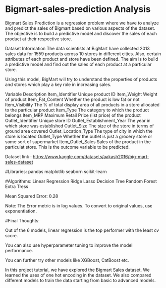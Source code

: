 # Bigmart-sales-prediction Analysis

Bigmart Sales Prediction is a regression problem where we have to analyze and predict the sales of Bigmart based on various aspects of the dataset. The objective is to build a predictive model and discover the sales of each product at their respective store.

Dataset Information
The data scientists at BigMart have collected 2013 sales data for 1559 products across 10 stores in different cities. Also, certain attributes of each product and store have been defined. The aim is to build a predictive model and find out the sales of each product at a particular store.

Using this model, BigMart will try to understand the properties of products and stores which play a key role in increasing sales.

Variable	Description
Item_Identifier	Unique product ID
Item_Weight	Weight of product
Item_Fat_Content	Whether the product is low fat or not
Item_Visibility	The % of total display area of all products in a store allocated to the particular product
Item_Type	The category to which the product belongs
Item_MRP	Maximum Retail Price (list price) of the product
Outlet_Identifier	Unique store ID
Outlet_Establishment_Year	The year in which store was established
Outlet_Size	The size of the store in terms of ground area covered
Outlet_Location_Type	The type of city in which the store is located
Outlet_Type	Whether the outlet is just a grocery store or some sort of supermarket
Item_Outlet_Sales	Sales of the product in the particulat store. This is the outcome variable to be predicted.

Dataset link : https://www.kaggle.com/datasets/aakash2016/big-mart-sales-dataset

#Libraries:
pandas
matplotlib
seaborn
scikit-learn

#Algorithms:
Linear Regression
Ridge
Lasso
Decision Tree
Random Forest
Extra Tress

Mean Squared Error: 0.28

Note: The Error metric is in log values. To convert to original values, use exponentiation.

#Final Thoughts:

Out of the 6 models, linear regression is the top performer with the least cv score.

You can also use hyperparameter tuning to improve the model performance.

You can further try other models like XGBoost, CatBoost etc.


In this project tutorial, we have explored the Bigmart Sales dataset. We learned the uses of one hot encoding in the dataset. We also compared different models to train the data starting from basic to advanced models.

